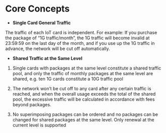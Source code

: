 # Core Concepts
- **Single Card General Traffic**

The traffic of each IoT card is independent. For example: If you purchase the package of “1G traffic/month”, the 1G traffic will become invalid at 23:59:59 on the last day of the month, and if you use up the 1G traffic in advance, the network will be cut off automatically.
- **Shared Traffic at the Same Level**

1. Single cards with packages at the same level constitute a shared traffic pool, and only the traffic of monthly packages at the same level are shared, e.g. ten 1G cards constitute a 10G traffic pool

2. The network won’t be cut off to any card after any certain traffic is reached, and when the overall usage exceeds the total of the shared pool, the excessive traffic will be calculated in accordance with fees beyond packages.

3. No superimposing packages can be ordered and no packages can be changed for shared packages at the same level. Only renewal at the current level is supported

